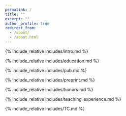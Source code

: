 ```yaml
---
permalink: /
title: ""
excerpt: ""
author_profile: true
redirect_from: 
  - /about/
  - /about.html
---
```


<span class='anchor' id='about-me'></span>

{% include_relative includes/intro.md %}

{% include_relative includes/education.md %}

{% include_relative includes/pub.md %}

{% include_relative includes/preprint.md %}

{% include_relative includes/honors.md %}

{% include_relative includes/teaching_experience.md %}

{% include_relative includes/TC.md %}
